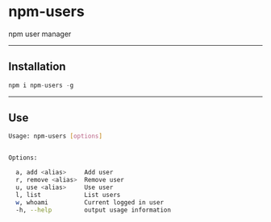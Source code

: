 # npm-users
npm user manager

-----------

## Installation

```javascript
npm i npm-users -g
```

-----------

## Use

```bash
Usage: npm-users [options]


Options:

  a, add <alias>     Add user
  r, remove <alias>  Remove user
  u, use <alias>     Use user
  l, list            List users
  w, whoami          Current logged in user
  -h, --help         output usage information
```
